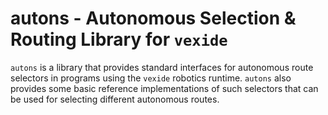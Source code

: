 # autons - Autonomous Selection & Routing Library for `vexide`

`autons` is a library that provides standard interfaces for autonomous route selectors
in programs using the `vexide` robotics runtime. `autons` also provides some basic reference
implementations of such selectors that can be used for selecting different autonomous routes.